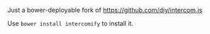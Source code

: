 Just a bower-deployable fork of https://github.com/diy/intercom.js

Use ```bower install intercomify``` to install it.

